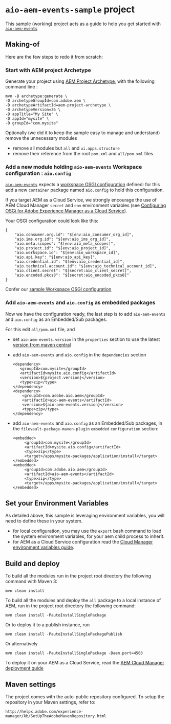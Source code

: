 # `aio-aem-events-sample` project 

This sample (working) project acts as a guide 
to help you get started with [`aio-aem-events`](https://github.com/adobe/aio-lib-java/tree/main/aem/aio_aem_events)

## Making-of

Here are the few steps to redo it from scratch:

### Start with AEM project Archetype

Generate your project using [AEM Project Archetype](https://experienceleague.adobe.com/docs/experience-manager-core-components/using/developing/archetype/overview.html?lang=en
), with the following command line :

    mvn -B archetype:generate \    
    -D archetypeGroupId=com.adobe.aem \
    -D archetypeArtifactId=aem-project-archetype \
    -D archetypeVersion=36 \
    -D appTitle="My Site" \
    -D appId="mysite" \
    -D groupId="com.mysite"

Optionally (we did it to keep the sample easy to manage and understand) remove the unnecessary modules
* remove all modules but `all` and `ui.apps.structure`
* remove their reference from the root `pom.xml` and `all/pom.xml` files

### Add a new module holding `aio-aem-events` Workspace configuration : `aio.config`

[`aio-aem-events`](https://github.com/adobe/aio-lib-java/tree/main/aem/aio_aem_events) 
expects a [workspace OSGI configuration](https://github.com/adobe/aio-lib-java/tree/main/aem/core_aem#expected-workspace-osgi-configuration)
defined: for this add a new `container` package named `aio.config` to hold this configuration.

If you target AEM as a Cloud Service, we strongly encourage the use of AEM Cloud Manager `secret` and `env` environment variables
(see [Configuring OSGi for Adobe Experience Manager as a Cloud Service](https://experienceleague.adobe.com/docs/experience-manager-cloud-service/content/implementing/deploying/configuring-osgi.html%3Flang%3Den#secret-configuration-values)).

Your OSGI configuration could look like this:

    {
        "aio.consumer.org.id": "$[env:aio_consumer_org_id]",
        "aio.ims.org.id": "$[env:aio_ims_org_id]",
        "aio.meta.scopes": "$[env:aio_meta_scopes]",
        "aio.project.id": "$[env:aio_project_id]",
        "aio.workspace.id": "$[env:aio_workspace_id]",
        "aio.api.key": "$[env:aio_api_key]",
        "aio.credential.id": "$[env:aio_credential_id]",
        "aio.technical.account.id": "$[env:aio_technical_account_id]",
        "aio.client.secret": "$[secret:aio_client_secret]",
        "aio.encoded.pkcs8": "$[secret:aio_encoded_pkcs8]"
    }

Confer our [sample Workspace OSGI configuration](aio.config/src/main/content/jcr_root/apps/mysite/osgiconfig/config/com.adobe.aio.aem.workspace.internal.WorkspaceSupplierImpl.cfg.json)

### Add `aio-aem-events` and `aio.config` as embedded packages

Now we have the configuration ready, the last step is to
add `aio-aem-events` and `aio.config` as an Embedded/Sub packages.

For this edit `all/pom.xml` file, and
* set `aio-aem-events.version` in the `properties` section to use the latest [version from maven central](https://repo1.maven.org/maven2/com/adobe/aio/aem/aio-aem-events)
* add `aio-aem-events` and `aio.config` in the `dependencies` section

      
      <dependency>
         <groupId>com.mysite</groupId>
         <artifactId>mysite.aio.config</artifactId>
         <version>${project.version}</version>
         <type>zip</type>
      </dependency>
      <dependency>
          <groupId>com.adobe.aio.aem</groupId>
          <artifactId>aio-aem-events</artifactId>
          <version>${aio-aem-events.version}</version>
          <type>zip</type>
      </dependency>

* add `aio-aem-events` and `aio.config` as an Embedded/Sub packages, in the `filevault-package-maven-plugin` `embedded` `configuration` section:


      <embedded>
           <groupId>com.mysite</groupId>
           <artifactId>mysite.aio.config</artifactId>
           <type>zip</type>
           <target>/apps/mysite-packages/application/install</target>
      </embedded>
      <embedded>
           <groupId>com.adobe.aio.aem</groupId>
           <artifactId>aio-aem-events</artifactId>
           <type>zip</type>
           <target>/apps/mysite-packages/application/install</target>
      </embedded>
 
## Set your Environment Variables

As detailed above, this sample is leveraging environment variables, you will need to define these in your system.
* for local configuration, you may use the `export` bash command to load the system environment variables, for
your aem child process to inherit.
* for AEM as a Cloud Service configuration read the [Cloud Manager environment variables guide](https://experienceleague.adobe.com/docs/experience-manager-cloud-service/content/implementing/using-cloud-manager/environment-variables.html?lang=en#add-variables).

## Build and deploy

To build all the modules run in the project root directory the following command with Maven 3:

    mvn clean install

To build all the modules and deploy the `all` package to a local instance of AEM, run in the project root directory the following command:

    mvn clean install -PautoInstallSinglePackage

Or to deploy it to a publish instance, run

    mvn clean install -PautoInstallSinglePackagePublish

Or alternatively

    mvn clean install -PautoInstallSinglePackage -Daem.port=4503

To deploy it on your AEM as a Cloud Service, read the [AEM Cloud Manager deployment guide](https://experienceleague.adobe.com/docs/experience-manager-cloud-service/content/implementing/using-cloud-manager/deploy-code.html?lang=en)


## Maven settings

The project comes with the auto-public repository configured. To setup the repository in your Maven settings, refer to:

    http://helpx.adobe.com/experience-manager/kb/SetUpTheAdobeMavenRepository.html
